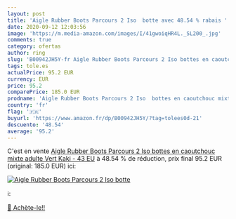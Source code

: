 ```yaml
---
layout: post
title: 'Aigle Rubber Boots Parcours 2 Iso  botte avec 48.54 % rabais '
date: 2020-09-12 12:03:56
image: 'https://m.media-amazon.com/images/I/41gwoiqHR4L._SL200_.jpg'
comments: true
category: ofertas
author: ring
slug: 'B00942JH5Y-fr Aigle Rubber Boots Parcours 2 Iso bottes en caoutchouc...'
tags: tole.es
actualPrice: 95.2 EUR
currency: EUR
price: 95.2
comparePrice: 185.0 EUR
prodname: 'Aigle Rubber Boots Parcours 2 Iso  bottes en caoutchouc mixte adulte Vert  Kaki  - 43 EU'
country: 'fr'
flag: '🇫🇷'
buyurl: 'https://www.amazon.fr/dp/B00942JH5Y/?tag=tolees0d-21'
descuento: '48.54'
average: '95.2'
---
```


C'est en vente [Aigle Rubber Boots Parcours 2 Iso  bottes en caoutchouc mixte adulte Vert  Kaki  - 43 EU](https://www.amazon.fr/dp/B00942JH5Y/?tag=tolees0d-21)  à  48.54 % de réduction, prix final  95.2 EUR (original: 185.0 EUR) ici:

[![Aigle Rubber Boots Parcours 2 Iso  botte](https://m.media-amazon.com/images/I/41gwoiqHR4L._SL200_.jpg)](https://www.amazon.fr/dp/B00942JH5Y/?tag=tolees0d-21)

ℹ️:


[🛒 Achète-le!!](https://www.amazon.fr/dp/B00942JH5Y/?tag=tolees0d-21)
